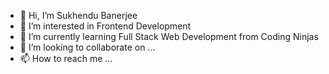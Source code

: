- 👋 Hi, I’m Sukhendu Banerjee
- 👀 I’m interested in Frontend Development
- 🌱 I’m currently learning Full Stack Web Development from Coding Ninjas
- 💞️ I’m looking to collaborate on ...
- 📫 How to reach me ...

<!---
Sukhendu2000/Sukhendu2000 is a ✨ special ✨ repository because its `README.md` (this file) appears on your GitHub profile.
You can click the Preview link to take a look at your changes.
--->
